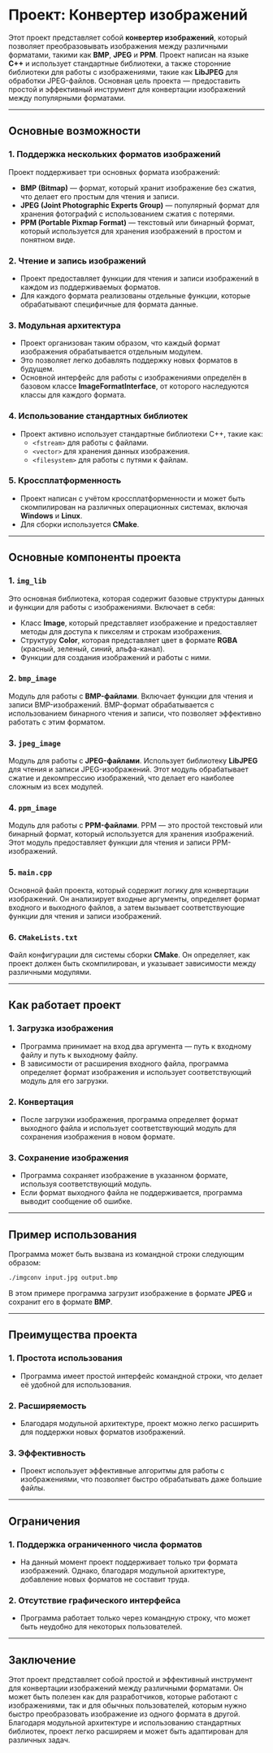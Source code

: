 # **Проект: Конвертер изображений**

Этот проект представляет собой **конвертер изображений**, который позволяет преобразовывать изображения между различными форматами, такими как **BMP**, **JPEG** и **PPM**. Проект написан на языке **C++** и использует стандартные библиотеки, а также сторонние библиотеки для работы с изображениями, такие как **LibJPEG** для обработки JPEG-файлов. Основная цель проекта — предоставить простой и эффективный инструмент для конвертации изображений между популярными форматами.

---

## **Основные возможности**

### **1. Поддержка нескольких форматов изображений**
Проект поддерживает три основных формата изображений:
- **BMP (Bitmap)** — формат, который хранит изображение без сжатия, что делает его простым для чтения и записи.
- **JPEG (Joint Photographic Experts Group)** — популярный формат для хранения фотографий с использованием сжатия с потерями.
- **PPM (Portable Pixmap Format)** — текстовый или бинарный формат, который используется для хранения изображений в простом и понятном виде.

### **2. Чтение и запись изображений**
- Проект предоставляет функции для чтения и записи изображений в каждом из поддерживаемых форматов.
- Для каждого формата реализованы отдельные функции, которые обрабатывают специфичные для формата данные.

### **3. Модульная архитектура**
- Проект организован таким образом, что каждый формат изображения обрабатывается отдельным модулем.
- Это позволяет легко добавлять поддержку новых форматов в будущем.
- Основной интерфейс для работы с изображениями определён в базовом классе **ImageFormatInterface**, от которого наследуются классы для каждого формата.

### **4. Использование стандартных библиотек**
- Проект активно использует стандартные библиотеки C++, такие как:
  - `<fstream>` для работы с файлами.
  - `<vector>` для хранения данных изображения.
  - `<filesystem>` для работы с путями к файлам.

### **5. Кроссплатформенность**
- Проект написан с учётом кроссплатформенности и может быть скомпилирован на различных операционных системах, включая **Windows** и **Linux**.
- Для сборки используется **CMake**.

---

## **Основные компоненты проекта**

### **1. `img_lib`**
Это основная библиотека, которая содержит базовые структуры данных и функции для работы с изображениями. Включает в себя:
- Класс **Image**, который представляет изображение и предоставляет методы для доступа к пикселям и строкам изображения.
- Структуру **Color**, которая представляет цвет в формате **RGBA** (красный, зеленый, синий, альфа-канал).
- Функции для создания изображений и работы с ними.

### **2. `bmp_image`**
Модуль для работы с **BMP-файлами**. Включает функции для чтения и записи BMP-изображений. BMP-формат обрабатывается с использованием бинарного чтения и записи, что позволяет эффективно работать с этим форматом.

### **3. `jpeg_image`**
Модуль для работы с **JPEG-файлами**. Использует библиотеку **LibJPEG** для чтения и записи JPEG-изображений. Этот модуль обрабатывает сжатие и декомпрессию изображений, что делает его наиболее сложным из всех модулей.

### **4. `ppm_image`**
Модуль для работы с **PPM-файлами**. PPM — это простой текстовый или бинарный формат, который используется для хранения изображений. Этот модуль предоставляет функции для чтения и записи PPM-изображений.

### **5. `main.cpp`**
Основной файл проекта, который содержит логику для конвертации изображений. Он анализирует входные аргументы, определяет формат входного и выходного файлов, а затем вызывает соответствующие функции для чтения и записи изображений.

### **6. `CMakeLists.txt`**
Файл конфигурации для системы сборки **CMake**. Он определяет, как проект должен быть скомпилирован, и указывает зависимости между различными модулями.

---

## **Как работает проект**

### **1. Загрузка изображения**
- Программа принимает на вход два аргумента — путь к входному файлу и путь к выходному файлу.
- В зависимости от расширения входного файла, программа определяет формат изображения и использует соответствующий модуль для его загрузки.

### **2. Конвертация**
- После загрузки изображения, программа определяет формат выходного файла и использует соответствующий модуль для сохранения изображения в новом формате.

### **3. Сохранение изображения**
- Программа сохраняет изображение в указанном формате, используя соответствующий модуль.
- Если формат выходного файла не поддерживается, программа выводит сообщение об ошибке.

---

## **Пример использования**

Программа может быть вызвана из командной строки следующим образом:

```bash
./imgconv input.jpg output.bmp
```

В этом примере программа загрузит изображение в формате **JPEG** и сохранит его в формате **BMP**.

---

## **Преимущества проекта**

### **1. Простота использования**
- Программа имеет простой интерфейс командной строки, что делает её удобной для использования.

### **2. Расширяемость**
- Благодаря модульной архитектуре, проект можно легко расширить для поддержки новых форматов изображений.

### **3. Эффективность**
- Проект использует эффективные алгоритмы для работы с изображениями, что позволяет быстро обрабатывать даже большие файлы.

---

## **Ограничения**

### **1. Поддержка ограниченного числа форматов**
- На данный момент проект поддерживает только три формата изображений. Однако, благодаря модульной архитектуре, добавление новых форматов не составит труда.

### **2. Отсутствие графического интерфейса**
- Программа работает только через командную строку, что может быть неудобно для некоторых пользователей.

---

## **Заключение**

Этот проект представляет собой простой и эффективный инструмент для конвертации изображений между различными форматами. Он может быть полезен как для разработчиков, которые работают с изображениями, так и для обычных пользователей, которым нужно быстро преобразовать изображение из одного формата в другой. Благодаря модульной архитектуре и использованию стандартных библиотек, проект легко расширяем и может быть адаптирован для различных задач.
